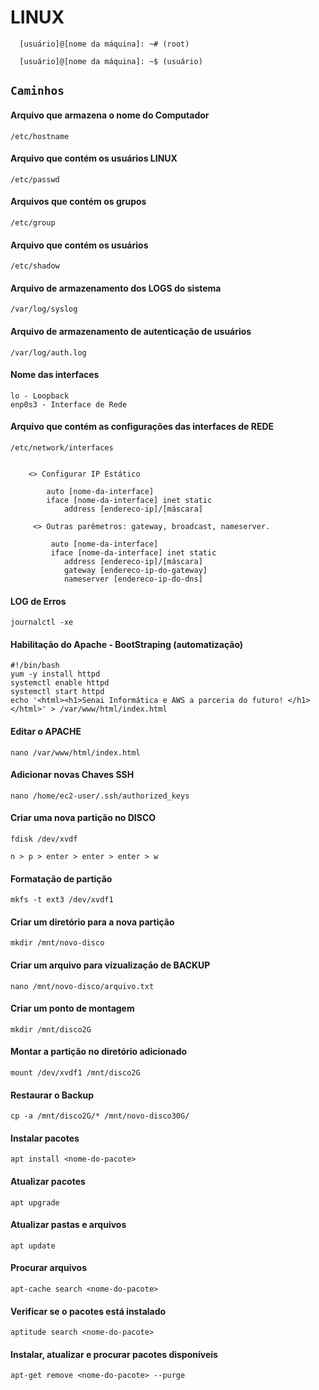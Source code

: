 # LINUX
```
  [usuário]@[nome da máquina]: ~# (root)
  
  [usuário]@[nome da máquina]: ~$ (usuário)
```

## `Caminhos`
#### Arquivo que armazena o nome do Computador 
```
/etc/hostname
``` 

#### Arquivo que contém os usuários LINUX 
```
/etc/passwd
```


#### Arquivos que contém os grupos
```
/etc/group
```


#### Arquivo que contém os usuários 
```
/etc/shadow 
```

#### Arquivo de armazenamento dos LOGS do sistema
```
/var/log/syslog 
```

#### Arquivo de armazenamento de autenticação de usuários 
```
/var/log/auth.log
```

#### Nome das interfaces
```
lo - Loopback
enp0s3 - Interface de Rede
```

#### Arquivo que contém as configurações das interfaces de REDE
```
/etc/network/interfaces


    <> Configurar IP Estático

        auto [nome-da-interface]
        iface [nome-da-interface] inet static
            address [endereco-ip]/[máscara]

     <> Outras parêmetros: gateway, broadcast, nameserver.

         auto [nome-da-interface]
         iface [nome-da-interface] inet static
            address [endereco-ip]/[máscara]
            gateway [endereco-ip-do-gateway]
            nameserver [endereco-ip-do-dns]

```

#### LOG de Erros
```
journalctl -xe
```

#### Habilitação do Apache - BootStraping (automatização)
```
#!/bin/bash
yum -y install httpd
systemctl enable httpd
systemctl start httpd
echo '<html><h1>Senai Informática e AWS a parceria do futuro! </h1></html>' > /var/www/html/index.html
```

#### Editar o APACHE 
```
nano /var/www/html/index.html  
```

#### Adicionar novas Chaves SSH
```
nano /home/ec2-user/.ssh/authorized_keys
```

#### Criar uma nova partição no DISCO 
```
fdisk /dev/xvdf

n > p > enter > enter > enter > w
```

#### Formatação de partição 
```
mkfs -t ext3 /dev/xvdf1
```

#### Criar um diretório para a nova partição
```
mkdir /mnt/novo-disco
```

#### Criar um arquivo para vizualização de BACKUP 
```
nano /mnt/novo-disco/arquivo.txt
```

#### Criar um ponto de montagem
```
mkdir /mnt/disco2G
```

#### Montar a partição no diretório adicionado
```
mount /dev/xvdf1 /mnt/disco2G
```

#### Restaurar o Backup
```
cp -a /mnt/disco2G/* /mnt/novo-disco30G/
```

#### Instalar pacotes
```
apt install <nome-do-pacote>
```

#### Atualizar pacotes  
```
apt upgrade
```

#### Atualizar pastas e arquivos 
```
apt update
```

#### Procurar arquivos 
```
apt-cache search <nome-do-pacote>
```


#### Verificar se o pacotes está instalado 
```
aptitude search <nome-do-pacote>
```

#### Instalar, atualizar e procurar pacotes disponíveis 
```
apt-get remove <nome-do-pacote> --purge
```
